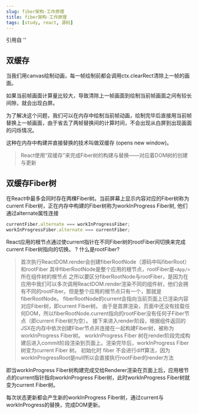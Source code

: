 ```yaml
---
slug: fiber架构-工作原理
title: fiber架构-工作原理
tags: [study, react, 源码]
---
```

引用自 ''

## 双缓存

当我们用canvas绘制动画，每一帧绘制前都会调用ctx.clearRect清除上一帧的画面。

如果当前帧画面计算量比较大，导致清除上一帧画面到绘制当前帧画面之间有较长间隙，就会出现白屏。

为了解决这个问题，我们可以在内存中绘制当前帧动画，绘制完毕后直接用当前帧替换上一帧画面，由于省去了两帧替换间的计算时间，不会出现从白屏到出现画面的闪烁情况。

这种在内存中构建并直接替换的技术叫做双缓存 (opens new window)。

> React使用“双缓存”来完成Fiber树的构建与替换——对应着DOM树的创建与更新

## 双缓存Fiber树

在React中最多会同时存在两棵Fiber树。当前屏幕上显示内容对应的Fiber树称为current Fiber树，正在内存中构建的Fiber树称为workInProgress Fiber树, 他们通过alternate属性连接

```js
currentFiber.alternate === workInProgressFiber;
workInProgressFiber.alternate === currentFiber;
```

React应用的根节点通过使current指针在不同Fiber树的rootFiber间切换来完成current Fiber树指向的切换。
? 什么是rootFiber?
> 首次执行ReactDOM.render会创建fiberRootNode（源码中叫fiberRoot）和rootFiber
> 其中fiberRootNode是整个应用的根节点，rootFiber是`<App/>`所在组件树的根节点
> 之所以要区分fiberRootNode与rootFiber，是因为在应用中我们可以多次调用ReactDOM.render渲染不同的组件树，他们会拥有不同的rootFiber。但是整个应用的根节点只有一个，那就是fiberRootNode。
> fiberRootNode的current会指向当前页面上已渲染内容对应Fiber树，即current Fiber树。
> 由于是首屏渲染，页面中还没有挂载任何DOM，所以fiberRootNode.current指向的rootFiber没有任何子Fiber节点（即current Fiber树为空）。
> 接下来进入render阶段，根据组件返回的JSX在内存中依次创建Fiber节点并连接在一起构建Fiber树，被称为workInProgress Fiber树。
> workInProgress Fiber 树在render阶段完成构建后进入commit阶段渲染到页面上。渲染完毕后，workInProgress Fiber 树变为current Fiber 树。
> 初始化时 fiber 不会进行diff算法，因为workInProgressRoot是null所以会直接执行rootFiber的render方法

即当workInProgress Fiber树构建完成交给Renderer渲染在页面上后，应用根节点的current指针指向workInProgress Fiber树，此时workInProgress Fiber树就变为current Fiber树。

每次状态更新都会产生新的workInProgress Fiber树，通过current与workInProgress的替换，完成DOM更新。
